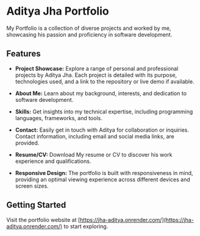 # Aditya Jha Portfolio

My Portfolio is a collection of diverse projects and worked by me, showcasing his passion and proficiency in software development.

## Features

- **Project Showcase:** Explore a range of personal and professional projects by Aditya Jha. Each project is detailed with its purpose, technologies used, and a link to the repository or live demo if available.

- **About Me:** Learn about my background, interests, and dedication to software development.

- **Skills:** Get insights into my technical expertise, including programming languages, frameworks, and tools.

- **Contact:** Easily get in touch with Aditya for collaboration or inquiries. Contact information, including email and social media links, are provided.

- **Resume/CV:** Download My resume or CV to discover his work experience and qualifications.

- **Responsive Design:** The portfolio is built with responsiveness in mind, providing an optimal viewing experience across different devices and screen sizes.

## Getting Started

Visit the portfolio website at [https://jha-aditya.onrender.com/](https://jha-aditya.onrender.com/) to start exploring.
